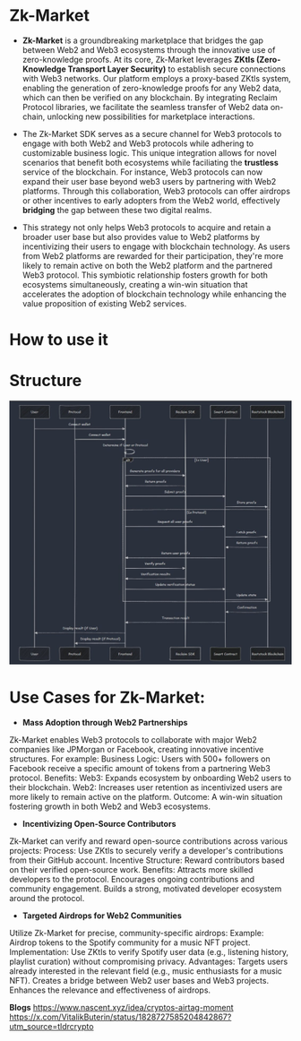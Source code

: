 # Zk-Market

*  **Zk-Market** is a groundbreaking marketplace that bridges the gap between Web2 and Web3 ecosystems through the innovative use of zero-knowledge proofs. At its core, Zk-Market leverages **ZKtls (Zero-Knowledge Transport Layer Security)** to establish secure connections with Web3 networks. Our platform employs a proxy-based ZKtls system, enabling the generation of zero-knowledge proofs for any Web2 data, which can then be verified on any blockchain. By integrating Reclaim Protocol libraries, we facilitate the seamless transfer of Web2 data on-chain, unlocking new possibilities for marketplace interactions.

* The Zk-Market SDK serves as a secure channel for Web3 protocols to engage with both Web2 and Web3 protocols while adhering to customizable business logic. This unique integration allows for novel scenarios that benefit both ecosystems while faciliating the **trustless** service of the blockchain. For instance, Web3 protocols can now expand their user base beyond web3 users by partnering with Web2 platforms. Through this collaboration, Web3 protocols can offer airdrops or other incentives to early adopters from the Web2 world, effectively **bridging** the gap between these two digital realms.

* This strategy not only helps Web3 protocols to acquire and retain a broader user base but also provides value to Web2 platforms by incentivizing their users to engage with blockchain technology. As users from Web2 platforms are rewarded for their participation, they're more likely to remain active on both the Web2 platform and the partnered Web3 protocol. This symbiotic relationship fosters growth for both ecosystems simultaneously, creating a win-win situation that accelerates the adoption of blockchain technology while enhancing the value proposition of existing Web2 services.


# How to use it 











# Structure 
![alt text](image.png)




# Use Cases for Zk-Market:

* **Mass Adoption through Web2 Partnerships**

Zk-Market enables Web3 protocols to collaborate with major Web2 companies like JPMorgan or Facebook, creating innovative incentive structures. For example:
Business Logic: Users with 500+ followers on Facebook receive a specific amount of tokens from a partnering Web3 protocol.
Benefits:
Web3: Expands ecosystem by onboarding Web2 users to their blockchain.
Web2: Increases user retention as incentivized users are more likely to remain active on the platform.
Outcome: A win-win situation fostering growth in both Web2 and Web3 ecosystems.


* **Incentivizing Open-Source Contributors**

Zk-Market can verify and reward open-source contributions across various projects:
Process: Use ZKtls to securely verify a developer's contributions from their GitHub account.
Incentive Structure: Reward contributors based on their verified open-source work.
Benefits:
Attracts more skilled developers to the protocol.
Encourages ongoing contributions and community engagement.
Builds a strong, motivated developer ecosystem around the protocol.




* **Targeted Airdrops for Web2 Communities**

Utilize Zk-Market for precise, community-specific airdrops:
Example: Airdrop tokens to the Spotify community for a music NFT project.
Implementation: Use ZKtls to verify Spotify user data (e.g., listening history, playlist curation) without compromising privacy.
Advantages:
Targets users already interested in the relevant field (e.g., music enthusiasts for a music NFT).
Creates a bridge between Web2 user bases and Web3 projects.
Enhances the relevance and effectiveness of airdrops. 

**Blogs**
https://www.nascent.xyz/idea/cryptos-airtag-moment
https://x.com/VitalikButerin/status/1828727585204842867?utm_source=tldrcrypto